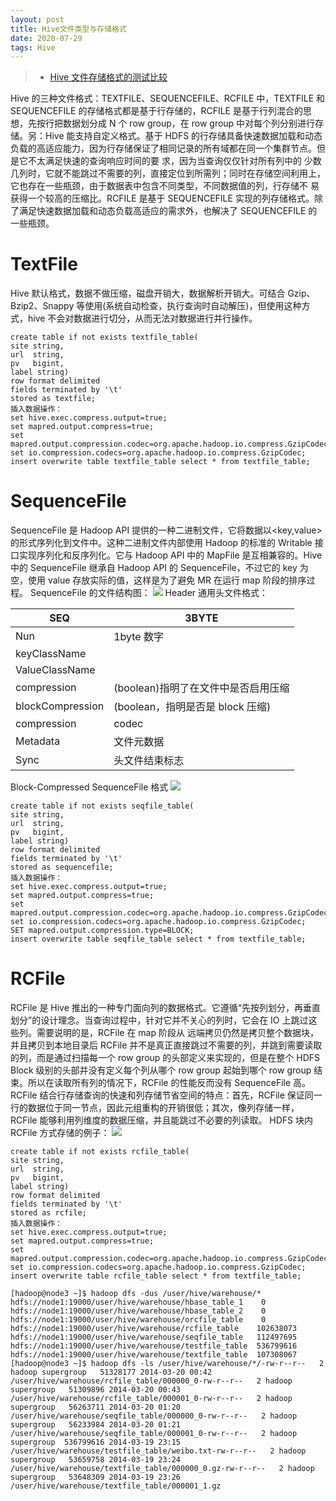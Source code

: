 ```yaml
---
layout: post
title: Hive文件类型与存储格式
date: 2020-07-29
tags: Hive
---
```


> - [Hive 文件存储格式的测试比较](http://yugouai.iteye.com/blog/1851606)

Hive 的三种文件格式：TEXTFILE、SEQUENCEFILE、RCFILE 中，TEXTFILE 和 SEQUENCEFILE 的存储格式都是基于行存储的，RCFILE 是基于行列混合的思想，先按行把数据划分成 N 个 row group，在 row group 中对每个列分别进行存储。另：Hive 能支持自定义格式。基于 HDFS 的行存储具备快速数据加载和动态负载的高适应能力，因为行存储保证了相同记录的所有域都在同一个集群节点。但是它不太满足快速的查询响应时间的要 求，因为当查询仅仅针对所有列中的 少数几列时，它就不能跳过不需要的列，直接定位到所需列；同时在存储空间利用上，它也存在一些瓶颈，由于数据表中包含不同类型，不同数据值的列，行存储不 易获得一个较高的压缩比。RCFILE 是基于 SEQUENCEFILE 实现的列存储格式。除了满足快速数据加载和动态负载高适应的需求外，也解决了 SEQUENCEFILE 的一些瓶颈。

# TextFile

Hive 默认格式，数据不做压缩，磁盘开销大，数据解析开销大。可结合 Gzip、Bzip2、Snappy 等使用(系统自动检查，执行查询时自动解压)，但使用这种方式，hive 不会对数据进行切分，从而无法对数据进行并行操作。

```
create table if not exists textfile_table(
site string,
url  string,
pv   bigint,
label string)
row format delimited
fields terminated by '\t'
stored as textfile;
插入数据操作：
set hive.exec.compress.output=true;
set mapred.output.compress=true;
set mapred.output.compression.codec=org.apache.hadoop.io.compress.GzipCodec;
set io.compression.codecs=org.apache.hadoop.io.compress.GzipCodec;
insert overwrite table textfile_table select * from textfile_table;
```

# SequenceFile

SequenceFile 是 Hadoop API 提供的一种二进制文件，它将数据以<key,value>的形式序列化到文件中。这种二进制文件内部使用 Hadoop 的标准的 Writable 接口实现序列化和反序列化。它与 Hadoop API 中的 MapFile 是互相兼容的。Hive 中的 SequenceFile 继承自 Hadoop API 的 SequenceFile，不过它的 key 为空，使用 value 存放实际的值，这样是为了避免 MR 在运行 map 阶段的排序过程。
SequenceFile 的文件结构图：
![](http://dl.iteye.com/upload/attachment/0083/5096/d0399873-2c9e-3923-ab50-93644d9b8138.jpg)
Header 通用头文件格式：

| SEQ              | 3BYTE                               |
| ---------------- | ----------------------------------- |
| Nun              | 1byte 数字                          |
| keyClassName     |                                     |
| ValueClassName   |                                     |
| compression      | (boolean)指明了在文件中是否启用压缩 |
| blockCompression | (boolean，指明是否是 block 压缩)    |
| compression      | codec                               |
| Metadata         | 文件元数据                          |
| Sync             | 头文件结束标志                      |

Block-Compressed SequenceFile 格式
![](http://dl.iteye.com/upload/attachment/0083/5099/cd8a8be6-a2e4-39c8-a598-357278f1e336.jpg)

```
create table if not exists seqfile_table(
site string,
url  string,
pv   bigint,
label string)
row format delimited
fields terminated by '\t'
stored as sequencefile;
插入数据操作：
set hive.exec.compress.output=true;
set mapred.output.compress=true;
set mapred.output.compression.codec=org.apache.hadoop.io.compress.GzipCodec;
set io.compression.codecs=org.apache.hadoop.io.compress.GzipCodec;
SET mapred.output.compression.type=BLOCK;
insert overwrite table seqfile_table select * from textfile_table;
```

# RCFile

RCFile 是 Hive 推出的一种专门面向列的数据格式。它遵循“先按列划分，再垂直划分”的设计理念。当查询过程中，针对它并不关心的列时，它会在 IO 上跳过这些列。需要说明的是，RCFile 在 map 阶段从 远端拷贝仍然是拷贝整个数据块，并且拷贝到本地目录后 RCFile 并不是真正直接跳过不需要的列，并跳到需要读取的列，而是通过扫描每一个 row group 的头部定义来实现的，但是在整个 HDFS Block 级别的头部并没有定义每个列从哪个 row group 起始到哪个 row group 结束。所以在读取所有列的情况下，RCFile 的性能反而没有 SequenceFile 高。
RCFile 结合行存储查询的快速和列存储节省空间的特点：首先，RCFile 保证同一行的数据位于同一节点，因此元组重构的开销很低；其次，像列存储一样，RCFile 能够利用列维度的数据压缩，并且能跳过不必要的列读取。
HDFS 块内 RCFile 方式存储的例子：
![](http://dl.iteye.com/upload/attachment/0083/5132/012d26f3-eeab-37d2-a59b-a8073d7476a7.jpg)

```
create table if not exists rcfile_table(
site string,
url  string,
pv   bigint,
label string)
row format delimited
fields terminated by '\t'
stored as rcfile;
插入数据操作：
set hive.exec.compress.output=true;
set mapred.output.compress=true;
set mapred.output.compression.codec=org.apache.hadoop.io.compress.GzipCodec;
set io.compression.codecs=org.apache.hadoop.io.compress.GzipCodec;
insert overwrite table rcfile_table select * from textfile_table;
```

```
[hadoop@node3 ~]$ hadoop dfs -dus /user/hive/warehouse/*
hdfs://node1:19000/user/hive/warehouse/hbase_table_1    0
hdfs://node1:19000/user/hive/warehouse/hbase_table_2    0
hdfs://node1:19000/user/hive/warehouse/orcfile_table    0
hdfs://node1:19000/user/hive/warehouse/rcfile_table    102638073
hdfs://node1:19000/user/hive/warehouse/seqfile_table   112497695
hdfs://node1:19000/user/hive/warehouse/testfile_table  536799616
hdfs://node1:19000/user/hive/warehouse/textfile_table  107308067
[hadoop@node3 ~]$ hadoop dfs -ls /user/hive/warehouse/*/-rw-r--r--   2 hadoop supergroup   51328177 2014-03-20 00:42 /user/hive/warehouse/rcfile_table/000000_0-rw-r--r--   2 hadoop supergroup   51309896 2014-03-20 00:43 /user/hive/warehouse/rcfile_table/000001_0-rw-r--r--   2 hadoop supergroup   56263711 2014-03-20 01:20 /user/hive/warehouse/seqfile_table/000000_0-rw-r--r--   2 hadoop supergroup   56233984 2014-03-20 01:21 /user/hive/warehouse/seqfile_table/000001_0-rw-r--r--   2 hadoop supergroup  536799616 2014-03-19 23:15 /user/hive/warehouse/testfile_table/weibo.txt-rw-r--r--   2 hadoop supergroup   53659758 2014-03-19 23:24 /user/hive/warehouse/textfile_table/000000_0.gz-rw-r--r--   2 hadoop supergroup   53648309 2014-03-19 23:26 /user/hive/warehouse/textfile_table/000001_1.gz
```
